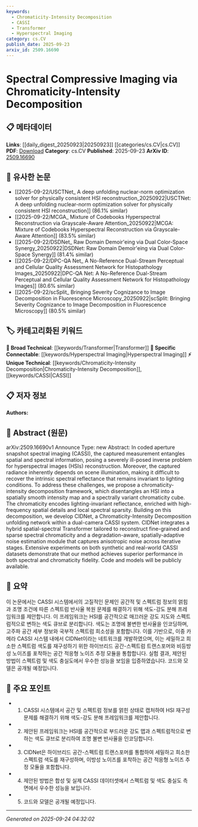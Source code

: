```yaml
---
keywords:
  - Chromaticity-Intensity Decomposition
  - CASSI
  - Transformer
  - Hyperspectral Imaging
category: cs.CV
publish_date: 2025-09-23
arxiv_id: 2509.16690
---
```


<!-- KEYWORD_LINKING_METADATA:
{
  "processed_timestamp": "2025-09-24T04:32:02.742910",
  "vocabulary_version": "1.0",
  "selected_keywords": [
    "Chromaticity-Intensity Decomposition",
    "CASSI",
    "Transformer",
    "Hyperspectral Imaging"
  ],
  "rejected_keywords": [],
  "similarity_scores": {
    "Chromaticity-Intensity Decomposition": 0.8,
    "CASSI": 0.78,
    "Transformer": 0.82,
    "Hyperspectral Imaging": 0.77
  },
  "extraction_method": "AI_prompt_based",
  "budget_applied": true,
  "candidates_json": {
    "candidates": [
      {
        "surface": "Chromaticity-Intensity Decomposition",
        "canonical": "Chromaticity-Intensity Decomposition",
        "aliases": [
          "CID"
        ],
        "category": "unique_technical",
        "rationale": "This is a novel framework proposed in the paper, crucial for understanding the decomposition of hyperspectral images.",
        "novelty_score": 0.85,
        "connectivity_score": 0.65,
        "specificity_score": 0.9,
        "link_intent_score": 0.8
      },
      {
        "surface": "Coded Aperture Snapshot Spectral Imaging",
        "canonical": "CASSI",
        "aliases": [
          "Coded Aperture Snapshot Spectral Imaging"
        ],
        "category": "unique_technical",
        "rationale": "CASSI is central to the paper's methodology and connects to broader imaging techniques.",
        "novelty_score": 0.7,
        "connectivity_score": 0.75,
        "specificity_score": 0.85,
        "link_intent_score": 0.78
      },
      {
        "surface": "Transformer",
        "canonical": "Transformer",
        "aliases": [],
        "category": "broad_technical",
        "rationale": "Transformers are a key component in the proposed CIDNet, linking to a broad range of machine learning applications.",
        "novelty_score": 0.3,
        "connectivity_score": 0.9,
        "specificity_score": 0.6,
        "link_intent_score": 0.82
      },
      {
        "surface": "Hyperspectral Images",
        "canonical": "Hyperspectral Imaging",
        "aliases": [
          "HSI"
        ],
        "category": "specific_connectable",
        "rationale": "Hyperspectral imaging is the primary focus of the paper, connecting to numerous imaging and analysis techniques.",
        "novelty_score": 0.4,
        "connectivity_score": 0.85,
        "specificity_score": 0.75,
        "link_intent_score": 0.77
      }
    ],
    "ban_list_suggestions": [
      "method",
      "experiment",
      "performance"
    ]
  },
  "decisions": [
    {
      "candidate_surface": "Chromaticity-Intensity Decomposition",
      "resolved_canonical": "Chromaticity-Intensity Decomposition",
      "decision": "linked",
      "scores": {
        "novelty": 0.85,
        "connectivity": 0.65,
        "specificity": 0.9,
        "link_intent": 0.8
      }
    },
    {
      "candidate_surface": "Coded Aperture Snapshot Spectral Imaging",
      "resolved_canonical": "CASSI",
      "decision": "linked",
      "scores": {
        "novelty": 0.7,
        "connectivity": 0.75,
        "specificity": 0.85,
        "link_intent": 0.78
      }
    },
    {
      "candidate_surface": "Transformer",
      "resolved_canonical": "Transformer",
      "decision": "linked",
      "scores": {
        "novelty": 0.3,
        "connectivity": 0.9,
        "specificity": 0.6,
        "link_intent": 0.82
      }
    },
    {
      "candidate_surface": "Hyperspectral Images",
      "resolved_canonical": "Hyperspectral Imaging",
      "decision": "linked",
      "scores": {
        "novelty": 0.4,
        "connectivity": 0.85,
        "specificity": 0.75,
        "link_intent": 0.77
      }
    }
  ]
}
-->

# Spectral Compressive Imaging via Chromaticity-Intensity Decomposition

## 📋 메타데이터

**Links**: [[daily_digest_20250923|20250923]] [[categories/cs.CV|cs.CV]]
**PDF**: [Download](https://arxiv.org/pdf/2509.16690.pdf)
**Category**: cs.CV
**Published**: 2025-09-23
**ArXiv ID**: [2509.16690](https://arxiv.org/abs/2509.16690)

## 🔗 유사한 논문
- [[2025-09-22/USCTNet_ A deep unfolding nuclear-norm optimization solver for physically consistent HSI reconstruction_20250922|USCTNet: A deep unfolding nuclear-norm optimization solver for physically consistent HSI reconstruction]] (86.1% similar)
- [[2025-09-22/MCGA_ Mixture of Codebooks Hyperspectral Reconstruction via Grayscale-Aware Attention_20250922|MCGA: Mixture of Codebooks Hyperspectral Reconstruction via Grayscale-Aware Attention]] (83.5% similar)
- [[2025-09-22/DSDNet_ Raw Domain Demoir\'eing via Dual Color-Space Synergy_20250922|DSDNet: Raw Domain Demoir\'eing via Dual Color-Space Synergy]] (81.4% similar)
- [[2025-09-22/DPC-QA Net_ A No-Reference Dual-Stream Perceptual and Cellular Quality Assessment Network for Histopathology Images_20250922|DPC-QA Net: A No-Reference Dual-Stream Perceptual and Cellular Quality Assessment Network for Histopathology Images]] (80.6% similar)
- [[2025-09-22/scSplit_ Bringing Severity Cognizance to Image Decomposition in Fluorescence Microscopy_20250922|scSplit: Bringing Severity Cognizance to Image Decomposition in Fluorescence Microscopy]] (80.5% similar)

## 🏷️ 카테고리화된 키워드
**🧠 Broad Technical**: [[keywords/Transformer|Transformer]]
**🔗 Specific Connectable**: [[keywords/Hyperspectral Imaging|Hyperspectral Imaging]]
**⚡ Unique Technical**: [[keywords/Chromaticity-Intensity Decomposition|Chromaticity-Intensity Decomposition]], [[keywords/CASSI|CASSI]]

## 📋 저자 정보

**Authors:** 

## 📄 Abstract (원문)

arXiv:2509.16690v1 Announce Type: new 
Abstract: In coded aperture snapshot spectral imaging (CASSI), the captured measurement entangles spatial and spectral information, posing a severely ill-posed inverse problem for hyperspectral images (HSIs) reconstruction. Moreover, the captured radiance inherently depends on scene illumination, making it difficult to recover the intrinsic spectral reflectance that remains invariant to lighting conditions. To address these challenges, we propose a chromaticity-intensity decomposition framework, which disentangles an HSI into a spatially smooth intensity map and a spectrally variant chromaticity cube. The chromaticity encodes lighting-invariant reflectance, enriched with high-frequency spatial details and local spectral sparsity. Building on this decomposition, we develop CIDNet, a Chromaticity-Intensity Decomposition unfolding network within a dual-camera CASSI system. CIDNet integrates a hybrid spatial-spectral Transformer tailored to reconstruct fine-grained and sparse spectral chromaticity and a degradation-aware, spatially-adaptive noise estimation module that captures anisotropic noise across iterative stages. Extensive experiments on both synthetic and real-world CASSI datasets demonstrate that our method achieves superior performance in both spectral and chromaticity fidelity. Code and models will be publicly available.

## 📝 요약

이 논문에서는 CASSI 시스템에서의 고질적인 문제인 공간적 및 스펙트럼 정보의 얽힘과 조명 조건에 따른 스펙트럼 반사율 복원 문제를 해결하기 위해 색도-강도 분해 프레임워크를 제안합니다. 이 프레임워크는 HSI를 공간적으로 매끄러운 강도 지도와 스펙트럼적으로 변하는 색도 큐브로 분리합니다. 색도는 조명에 불변한 반사율을 인코딩하며, 고주파 공간 세부 정보와 국부적 스펙트럼 희소성을 포함합니다. 이를 기반으로, 이중 카메라 CASSI 시스템 내에서 CIDNet이라는 네트워크를 개발하였으며, 이는 세밀하고 희소한 스펙트럼 색도를 재구성하기 위한 하이브리드 공간-스펙트럼 트랜스포머와 비등방성 노이즈를 포착하는 공간 적응형 노이즈 추정 모듈을 통합합니다. 실험 결과, 제안된 방법이 스펙트럼 및 색도 충실도에서 우수한 성능을 보임을 입증하였습니다. 코드와 모델은 공개될 예정입니다.

## 🎯 주요 포인트

- 1. CASSI 시스템에서 공간 및 스펙트럼 정보를 얽힌 상태로 캡처하여 HSI 재구성 문제를 해결하기 위해 색도-강도 분해 프레임워크를 제안합니다.
- 2. 제안된 프레임워크는 HSI를 공간적으로 부드러운 강도 맵과 스펙트럼적으로 변하는 색도 큐브로 분리하여 조명 불변 반사율을 인코딩합니다.
- 3. CIDNet은 하이브리드 공간-스펙트럼 트랜스포머를 통합하여 세밀하고 희소한 스펙트럼 색도를 재구성하며, 이방성 노이즈를 포착하는 공간 적응형 노이즈 추정 모듈을 포함합니다.
- 4. 제안된 방법은 합성 및 실제 CASSI 데이터셋에서 스펙트럼 및 색도 충실도 측면에서 우수한 성능을 보입니다.
- 5. 코드와 모델은 공개될 예정입니다.


---

*Generated on 2025-09-24 04:32:02*